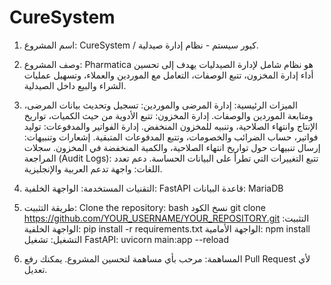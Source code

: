 # CureSystem
1. اسم المشروع:
CureSystem / كيور سيستم - نظام إدارة صيدلية.
2. وصف المشروع:
Pharmatica هو نظام شامل لإدارة الصيدليات يهدف إلى تحسين أداء إدارة المخزون، تتبع الوصفات، التعامل مع الموردين والعملاء، وتسهيل عمليات الشراء والبيع داخل الصيدلية.
3. الميزات الرئيسية:
إدارة المرضى والموردين: تسجيل وتحديث بيانات المرضى، ومتابعة الموردين والوصفات.
إدارة المخزون: تتبع الأدوية من حيث الكميات، تواريخ الإنتاج وانتهاء الصلاحية، وتنبيه للمخزون المنخفض.
إدارة الفواتير والمدفوعات: توليد فواتير، حساب الضرائب والخصومات، وتتبع المدفوعات المتبقية.
إشعارات وتنبيهات: إرسال تنبيهات حول تواريخ انتهاء الصلاحية، والكمية المنخفضة في المخزون.
سجلات المراجعة (Audit Logs): تتبع التغييرات التي تطرأ على البيانات الحساسة.
دعم تعدد اللغات: واجهة تدعم العربية والإنجليزية.
4. التقنيات المستخدمة:
الواجهة الخلفية: FastAPI
قاعدة البيانات: MariaDB

5. طريقة التثبيت:
Clone the repository:
bash
نسخ الكود
git clone https://github.com/YOUR_USERNAME/YOUR_REPOSITORY.git
التثبيت:
الواجهة الخلفية: pip install -r requirements.txt
الواجهة الأمامية: npm install
التشغيل:
تشغيل FastAPI: uvicorn main:app --reload

6. المساهمة:
مرحب بأي مساهمة لتحسين المشروع. يمكنك رفع Pull Request لأي تعديل.

